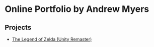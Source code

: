 # Online Portfolio by Andrew Myers


## Projects

- [The Legend of Zelda (Unity Remaster)](/webbuild_loz/index.html)
